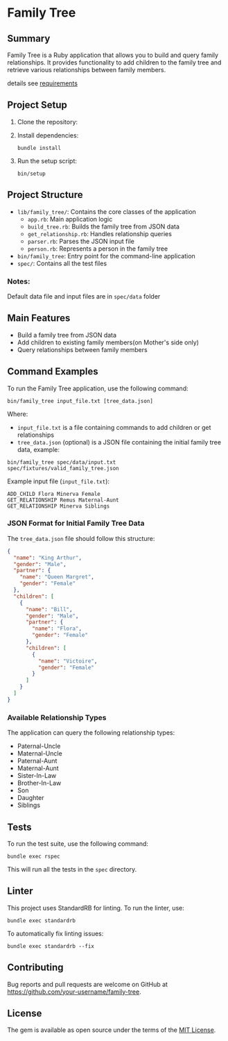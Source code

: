 # Family Tree

## Summary

Family Tree is a Ruby application that allows you to build and query family relationships. It provides functionality to add children to the family tree and retrieve various relationships between family members.

details see [requirements](requirements.md)

## Project Setup

1. Clone the repository:

2. Install dependencies:
   ```
   bundle install
   ```

3. Run the setup script:
   ```
   bin/setup
   ```

## Project Structure

- `lib/family_tree/`: Contains the core classes of the application
  - `app.rb`: Main application logic
  - `build_tree.rb`: Builds the family tree from JSON data
  - `get_relationship.rb`: Handles relationship queries
  - `parser.rb`: Parses the JSON input file
  - `person.rb`: Represents a person in the family tree
- `bin/family_tree`: Entry point for the command-line application
- `spec/`: Contains all the test files

### Notes:

Default data file and input files are in `spec/data` folder

## Main Features

- Build a family tree from JSON data
- Add children to existing family members(on Mother's side only)
- Query relationships between family members

## Command Examples

To run the Family Tree application, use the following command:

```
bin/family_tree input_file.txt [tree_data.json]
```


Where:
- `input_file.txt` is a file containing commands to add children or get relationships
- `tree_data.json` (optional) is a JSON file containing the initial family tree data, example:

```
bin/family_tree spec/data/input.txt spec/fixtures/valid_family_tree.json
```

Example input file (`input_file.txt`):
```
ADD_CHILD Flora Minerva Female
GET_RELATIONSHIP Remus Maternal-Aunt
GET_RELATIONSHIP Minerva Siblings
```

### JSON Format for Initial Family Tree Data

The `tree_data.json` file should follow this structure:

```json
{
  "name": "King Arthur",
  "gender": "Male",
  "partner": {
    "name": "Queen Margret",
    "gender": "Female"
  },
  "children": [
    {
      "name": "Bill",
      "gender": "Male",
      "partner": {
        "name": "Flora",
        "gender": "Female"
      },
      "children": [
        {
          "name": "Victoire",
          "gender": "Female"
        }
      ]
    }
  ]
}
```

### Available Relationship Types

The application can query the following relationship types:

- Paternal-Uncle
- Maternal-Uncle
- Paternal-Aunt
- Maternal-Aunt
- Sister-In-Law
- Brother-In-Law
- Son
- Daughter
- Siblings

## Tests

To run the test suite, use the following command:

```
bundle exec rspec
```

This will run all the tests in the `spec` directory.

## Linter

This project uses StandardRB for linting. To run the linter, use:

```
bundle exec standardrb
```

To automatically fix linting issues:

```
bundle exec standardrb --fix
```

## Contributing

Bug reports and pull requests are welcome on GitHub at https://github.com/your-username/family-tree.

## License

The gem is available as open source under the terms of the [MIT License](https://opensource.org/licenses/MIT).
